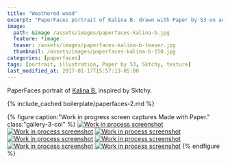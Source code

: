 ```yaml
---
title: "Weathered wood"
excerpt: "PaperFaces portrait of Kalina B. drawn with Paper by 53 on an iPad."
image: 
  path: &image /assets/images/paperfaces-kalina-b.jpg 
  feature: *image
  teaser: /assets/images/paperfaces-kalina-b-teaser.jpg
  thumbnail: /assets/images/paperfaces-kalina-b-150.jpg
categories: [paperfaces]
tags: [portrait, illustration, Paper by 53, Sktchy, texture]
last_modified_at: 2017-01-17T15:57:13-05:00
---
```


PaperFaces portrait of [Kalina B.](http://sktchy.com/142Fr ) inspired by Sktchy.

{% include_cached boilerplate/paperfaces-2.md %}

{% figure caption:"Work in progress screen captures Made with Paper." class:"gallery-3-col" %}
[![Work in process screenshot](/assets/images/paperfaces-kalina-b-process-1-600.jpg)](/assets/images/paperfaces-kalina-b-process-1-lg.jpg)
[![Work in process screenshot](/assets/images/paperfaces-kalina-b-process-2-600.jpg)](/assets/images/paperfaces-kalina-b-process-2-lg.jpg)
[![Work in process screenshot](/assets/images/paperfaces-kalina-b-process-3-600.jpg)](/assets/images/paperfaces-kalina-b-process-3-lg.jpg)
[![Work in process screenshot](/assets/images/paperfaces-kalina-b-process-4-600.jpg)](/assets/images/paperfaces-kalina-b-process-4-lg.jpg)
[![Work in process screenshot](/assets/images/paperfaces-kalina-b-process-5-600.jpg)](/assets/images/paperfaces-kalina-b-process-5-lg.jpg)
[![Work in process screenshot](/assets/images/paperfaces-kalina-b-process-6-600.jpg)](/assets/images/paperfaces-kalina-b-process-6-lg.jpg)
[![Work in process screenshot](/assets/images/paperfaces-kalina-b-process-7-600.jpg)](/assets/images/paperfaces-kalina-b-process-7-lg.jpg)
{% endfigure %}
